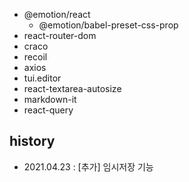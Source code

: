- @emotion/react
  - @emotion/babel-preset-css-prop
- react-router-dom
- craco
- recoil
- axios
- tui.editor
- react-textarea-autosize
- markdown-it
- react-query

## history

- 2021.04.23 : [추가] 임시저장 기능
